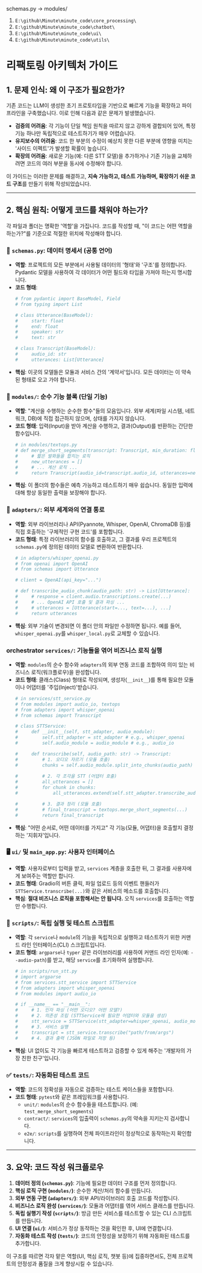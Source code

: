schemas.py
-> modules/
 1. `E:\github\Minute\minute_code\core_processing\`
   2. `E:\github\Minute\minute_code\chatbot\`
   3. `E:\github\Minute\minute_code\ui\`
   4. `E:\github\Minute\minute_code\utils\`


# 리팩토링 아키텍처 가이드

## 1. 문제 인식: 왜 이 구조가 필요한가?

기존 코드는 LLM이 생성한 초기 프로토타입을 기반으로 빠르게 기능을 확장하고 파이프라인을 구축했습니다. 이로 인해 다음과 같은 문제가 발생했습니다.

- **검증의 어려움**: 각 기능이 단일 책임 원칙을 따르지 않고 강하게 결합되어 있어, 특정 기능 하나만 독립적으로 테스트하기가 매우 어렵습니다.
- **유지보수의 어려움**: 코드 한 부분의 수정이 예상치 못한 다른 부분에 영향을 미치는 '사이드 이펙트'가 발생할 확률이 높습니다.
- **확장의 어려움**: 새로운 기능(예: 다른 STT 모델)을 추가하거나 기존 기능을 교체하려면 코드의 여러 부분을 동시에 수정해야 합니다.

이 가이드는 이러한 문제를 해결하고, **지속 가능하고, 테스트 가능하며, 확장하기 쉬운 코드 구조**를 만들기 위해 작성되었습니다.

---

## 2. 핵심 원칙: 어떻게 코드를 채워야 하는가?

각 파일과 폴더는 명확한 '역할'을 가집니다. 코드를 작성할 때, "이 코드는 어떤 역할을 하는가?"를 기준으로 적절한 위치에 작성해야 합니다.

### 📜 `schemas.py`: 데이터 명세서 (공통 언어)

- **역할**: 프로젝트의 모든 부분에서 사용될 데이터의 '형태'와 '구조'를 정의합니다. Pydantic 모델을 사용하여 각 데이터가 어떤 필드와 타입을 가져야 하는지 명시합니다.
- **코드 형태**:
  ```python
  # from pydantic import BaseModel, Field
  # from typing import List

  # class Utterance(BaseModel):
  #     start: float
  #     end: float
  #     speaker: str
  #     text: str

  # class Transcript(BaseModel):
  #     audio_id: str
  #     utterances: List[Utterance]
  ```
- **핵심**: 이곳의 모델들은 모듈과 서비스 간의 '계약서'입니다. 모든 데이터는 이 약속된 형태로 오고 가야 합니다.

### 🧱 `modules/`: 순수 기능 블록 (단일 기능)

- **역할**: "계산을 수행하는 순수한 함수"들의 모음입니다. 외부 세계(파일 시스템, 네트워크, DB)에 직접 접근하지 않으며, 상태를 가지지 않습니다.
- **코드 형태**: 입력(Input)을 받아 계산을 수행하고, 결과(Output)를 반환하는 간단한 함수입니다.
  ```python
  # in modules/textops.py
  # def merge_short_segments(transcript: Transcript, min_duration: float) -> Transcript:
  #     # 짧은 발화들을 합치는 로직
  #     new_utterances = []
  #     # ... 계산 로직 ...
  #     return Transcript(audio_id=transcript.audio_id, utterances=new_utterances)
  ```
- **핵심**: 이 폴더의 함수들은 예측 가능하고 테스트하기 매우 쉽습니다. 동일한 입력에 대해 항상 동일한 출력을 보장해야 합니다.

### 🔌 `adapters/`: 외부 세계와의 연결 통로

- **역할**: 외부 라이브러리나 API(Pyannote, Whisper, OpenAI, ChromaDB 등)를 직접 호출하는 '구체적인 구현 코드'를 포함합니다.
- **코드 형태**: 특정 라이브러리의 함수를 호출하고, 그 결과를 우리 프로젝트의 `schemas.py`에 정의된 데이터 모델로 변환하여 반환합니다.
  ```python
  # in adapters/whisper_openai.py
  # from openai import OpenAI
  # from schemas import Utterance

  # client = OpenAI(api_key="...")

  # def transcribe_audio_chunk(audio_path: str) -> List[Utterance]:
  #     # response = client.audio.transcriptions.create(...)
  #     # ... OpenAI API 호출 및 결과 파싱 ...
  #     # utterances = [Utterance(start=..., text=...), ...]
  #     return utterances
  ```
- **핵심**: 외부 기술이 변경되면 이 폴더 안의 파일만 수정하면 됩니다. 예를 들어, `whisper_openai.py`를 `whisper_local.py`로 교체할 수 있습니다.

###  orchestrator `services/`: 기능들을 엮어 비즈니스 로직 실행

- **역할**: `modules`의 순수 함수와 `adapters`의 외부 연동 코드를 조합하여 의미 있는 비즈니스 로직(워크플로우)을 완성합니다.
- **코드 형태**: 클래스(Class) 형태로 작성되며, 생성자(`__init__`)를 통해 필요한 모듈이나 어댑터를 '주입(Inject)'받습니다.
  ```python
  # in services/stt_service.py
  # from modules import audio_io, textops
  # from adapters import whisper_openai
  # from schemas import Transcript

  # class STTService:
  #     def __init__(self, stt_adapter, audio_module):
  #         self.stt_adapter = stt_adapter # e.g., whisper_openai
  #         self.audio_module = audio_module # e.g., audio_io

  #     def transcribe(self, audio_path: str) -> Transcript:
  #         # 1. 오디오 자르기 (모듈 호출)
  #         chunks = self.audio_module.split_into_chunks(audio_path)
          
  #         # 2. 각 조각을 STT (어댑터 호출)
  #         all_utterances = []
  #         for chunk in chunks:
  #             all_utterances.extend(self.stt_adapter.transcribe_audio_chunk(chunk))

  #         # 3. 결과 정리 (모듈 호출)
  #         # final_transcript = textops.merge_short_segments(...)
  #         return final_transcript
  ```
- **핵심**: "어떤 순서로, 어떤 데이터를 가지고" 각 기능(모듈, 어댑터)을 호출할지 결정하는 '지휘자'입니다.

### 🖥️ `ui/` 및 `main_app.py`: 사용자 인터페이스

- **역할**: 사용자로부터 입력을 받고, `services` 계층을 호출한 뒤, 그 결과를 사용자에게 보여주는 역할만 합니다.
- **코드 형태**: Gradio의 버튼 클릭, 파일 업로드 등의 이벤트 핸들러가 `STTService.transcribe(...)`와 같은 서비스의 메소드를 호출합니다.
- **핵심**: **절대 비즈니스 로직을 포함해서는 안 됩니다.** 오직 `services`를 호출하는 역할만 수행합니다.

### 🧪 `scripts/`: 독립 실행 및 테스트 스크립트

- **역할**: 각 `service`나 `module`의 기능을 독립적으로 실행하고 테스트하기 위한 커맨드 라인 인터페이스(CLI) 스크립트입니다.
- **코드 형태**: `argparse`나 `typer` 같은 라이브러리를 사용하여 커맨드 라인 인자(예: `--audio-path`)를 받고, 해당 `service`를 초기화하여 실행합니다.
  ```python
  # in scripts/run_stt.py
  # import argparse
  # from services.stt_service import STTService
  # from adapters import whisper_openai
  # from modules import audio_io

  # if __name__ == "__main__":
  #     # 1. 인자 파싱 (어떤 오디오? 어떤 모델?)
  #     # 2. 의존성 조립 (STTService에 필요한 어댑터와 모듈을 생성)
  #     stt_service = STTService(stt_adapter=whisper_openai, audio_module=audio_io)
  #     # 3. 서비스 실행
  #     transcript = stt_service.transcribe("path/from/args")
  #     # 4. 결과 출력 (JSON 파일로 저장 등)
  ```
- **핵심**: UI 없이도 각 기능을 빠르게 테스트하고 검증할 수 있게 해주는 '개발자의 가장 친한 친구'입니다.

### ✅ `tests/`: 자동화된 테스트 코드

- **역할**: 코드의 정확성을 자동으로 검증하는 테스트 케이스들을 포함합니다.
- **코드 형태**: `pytest`와 같은 프레임워크를 사용합니다.
  - `unit/`: `modules`의 순수 함수들을 테스트합니다. (예: `test_merge_short_segments`)
  - `contract/`: `services`의 입출력이 `schemas.py`의 약속을 지키는지 검사합니다.
  - `e2e/`: `scripts`를 실행하여 전체 파이프라인이 정상적으로 동작하는지 확인합니다.

---

## 3. 요약: 코드 작성 워크플로우

1.  **데이터 정의 (`schemas.py`)**: 기능에 필요한 데이터 구조를 먼저 정의합니다.
2.  **핵심 로직 구현 (`modules/`)**: 순수한 계산/처리 함수를 만듭니다.
3.  **외부 연동 구현 (`adapters/`)**: 외부 API/라이브러리 호출 코드를 작성합니다.
4.  **비즈니스 로직 완성 (`services/`)**: 모듈과 어댑터를 엮어 서비스 클래스를 만듭니다.
5.  **독립 실행기 작성 (`scripts/`)**: 방금 만든 서비스를 테스트할 수 있는 CLI 스크립트를 만듭니다.
6.  **UI 연결 (`ui/`)**: 서비스가 정상 동작하는 것을 확인한 후, UI에 연결합니다.
7.  **자동화 테스트 작성 (`tests/`)**: 코드의 안정성을 보장하기 위해 자동화된 테스트를 추가합니다.

이 구조를 따르면 각자 맡은 역할(UI, 핵심 로직, 챗봇 등)에 집중하면서도, 전체 프로젝트의 안정성과 품질을 크게 향상시킬 수 있습니다.
